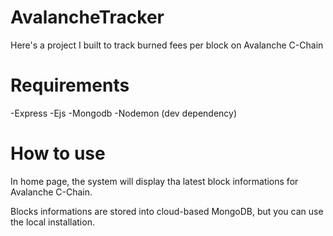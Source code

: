 # AvalancheTracker
Here's a project I built to track burned fees per block on Avalanche C-Chain


# Requirements
-Express
-Ejs
-Mongodb
-Nodemon (dev dependency)


# How to use

In home page, the system will display tha latest block informations for Avalanche C-Chain.

Blocks informations are stored into cloud-based MongoDB, but you can use the local installation.
